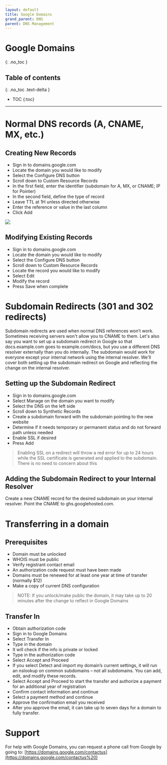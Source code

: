 ```yaml
---
layout: default
title: Google Domains
grand_parent: DNS
parent: DNS Management
---
```

# Google Domains
{: .no_toc }

## Table of contents
{: .no_toc .text-delta }

* TOC
{:toc}

---

# Normal DNS records \(A, CNAME, MX, etc.\)

## Creating New Records

* Sign in to domains.google.com
* Locate the domain you would like to modify
* Select the Configure DNS button
* Scroll down to Custom Resource Records
* In the first field, enter the identifier \(subdomain for A, MX, or CNAME; IP for Pointer\)
* In the second field, define the type of record
* Leave TTL at 1H unless directed otherwise
* Enter the reference or value in the last column
* Click Add

![](../../.gitbook/assets/dns-google.png)

## Modifying Existing Records

* Sign in to domains.google.com
* Locate the domain you would like to modify
* Select the Configure DNS button
* Scroll down to Custom Resource Records
* Locate the record you would like to modify
* Select Edit
* Modify the record
* Press Save when complete

# Subdomain Redirects \(301 and 302 redirects\)

Subdomain redirects are used when normal DNS references won’t work. Sometimes receiving servers won't allow you to CNAME to them. Let's also say you want to set up a subdomain redirect in Google so that docs.example.com goes to example.com/docs, but you use a different DNS resolver externally than you do internally. The subdomain would work for everyone except your internal network using the internal resolver. We'll cover both setting up the subdomain redirect on Google and reflecting the change on the internal resolver.

## Setting up the Subdomain Redirect

* Sign in to domains.google.com
* Select Manage on the domain you want to modify
* Select the DNS on the left side
* Scroll down to Synthetic Records
* Create a subdomain forward with the subdomain pointing to the new website
* Determine if it needs temporary or permanent status and do not forward path unless needed
* Enable SSL if desired
* Press Add

> Enabling SSL on a redirect will throw a red error for up to 24 hours while the SSL certificate is generated and applied to the subdomain. There is no need to concern about this

## Adding the Subdomain Redirect to your Internal Resolver

Create a new CNAME record for the desired subdomain on your internal resolver. Point the CNAME to ghs.googlehosted.com.

# Transferring in a domain

## Prerequisites

* Domain must be unlocked
* WHOIS must be public
* Verify registrant contact email
* An authorization code request must have been made
* Domains must be renewed for at least one year at time of transfer \(normally $12\)
* Make a copy of current DNS configuration

> NOTE: If you unlock/make public the domain, it may take up to 20 minutes after the change to reflect in Google Domains

## Transfer In

* Obtain authorization code
* Sign in to Google Domains
* Select Transfer In
* Type in the domain
* It will check if the info is private or locked
* Type in the authorization code
* Select Accept and Proceed
* If you select Detect and import my domain’s current settings, it will run an nslookup on common subdomains – not all subdomains. You can add, edit, and modify these records.
* Select Accept and Proceed to start the transfer and authorize a payment for an additional year of registration
* Confirm contact information and continue
* Select a payment method and continue
* Approve the confirmation email you received
* After you approve the email, it can take up to seven days for a domain to fully transfer.

# Support

For help with Google Domains, you can request a phone call from Google by going to: [https://domains.google.com/contactus](https://domains.google.com/contactus%20)


